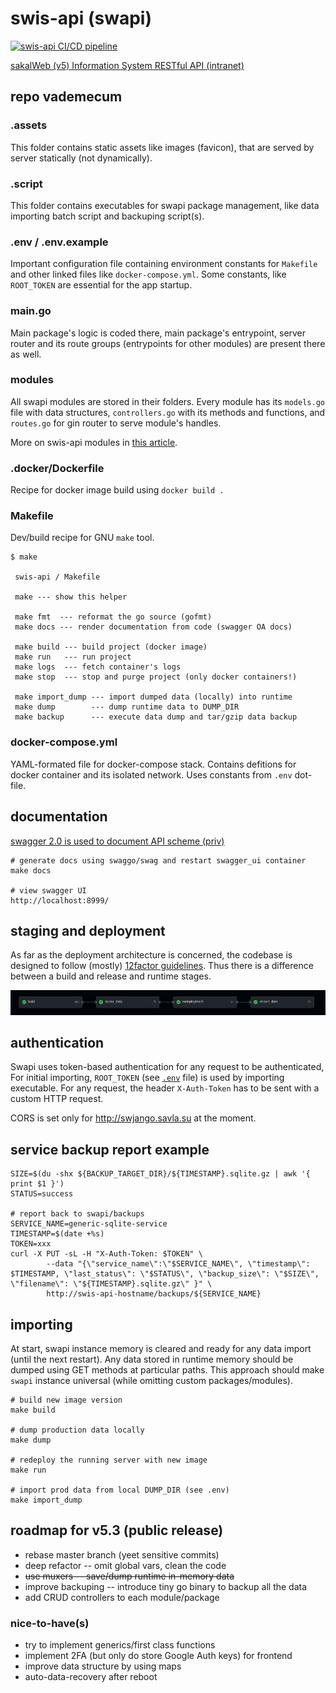 # swis-api (swapi)

[![swis-api CI/CD pipeline](https://github.com/savla-dev/swis-api/actions/workflows/docker-image.yml/badge.svg)](https://github.com/savla-dev/swis-api/actions/workflows/docker-image.yml)

[sakalWeb (v5) Information System RESTful API (intranet)](http://swapi.savla.su)

## repo vademecum

### .assets

This folder contains static assets like images (favicon), that are served by server statically (not dynamically).

### .script

This folder contains executables for swapi package management, like data importing batch script and backuping script(s).

### .env / .env.example

Important configuration file containing environment constants for `Makefile` and other linked files like `docker-compose.yml`. Some constants, like `ROOT_TOKEN` are essential for the app startup.

### main.go

Main package's logic is coded there, main package's entrypoint, server router and its route groups (entrypoints for other modules) are present there as well.

### modules

All swapi modules are stored in their folders. Every module has its `models.go` file with data structures, `controllers.go` with its methods and functions, and `routes.go` for gin router to serve module's handles.

More on swis-api modules in [this article](https://krusty.savla.dev/projects/swis-api/).

### .docker/Dockerfile

Recipe for docker image build using `docker build .`

### Makefile

Dev/build recipe for GNU `make` tool.

```shell
$ make

 swis-api / Makefile 

 make --- show this helper 

 make fmt  --- reformat the go source (gofmt) 
 make docs --- render documentation from code (swagger OA docs) 

 make build --- build project (docker image) 
 make run   --- run project 
 make logs  --- fetch container's logs 
 make stop  --- stop and purge project (only docker containers!) 

 make import_dump --- import dumped data (locally) into runtime 
 make dump        --- dump runtime data to DUMP_DIR 
 make backup      --- execute data dump and tar/gzip data backup 

```

### docker-compose.yml

YAML-formated file for docker-compose stack. Contains defitions for docker container and its isolated network. Uses constants from `.env` dot-file.


## documentation

[swagger 2.0 is used to document API scheme (priv)](http://swapi-docs.savla.su)

```
# generate docs using swaggo/swag and restart swagger_ui container
make docs

# view swagger UI
http://localhost:8999/
```

## staging and deployment

As far as the deployment architecture is concerned, the codebase is designed to follow (mostly) [12factor guidelines](https://12factor.net). Thus there is a difference between a build and release and runtime stages.

![swis-api-pipeline](./.assets/swis-api-pipeline.png)

## authentication

Swapi uses token-based authentication for any request to be authenticated, For initial importing, `ROOT_TOKEN` (see [`.env`](/.env) file) is used by importing executable. For any request, the header `X-Auth-Token` has to be sent with a custom HTTP request.

CORS is set only for http://swjango.savla.su at the moment.

## service backup report example

```shell
SIZE=$(du -shx ${BACKUP_TARGET_DIR}/${TIMESTAMP}.sqlite.gz | awk '{ print $1 }')
STATUS=success

# report back to swapi/backups
SERVICE_NAME=generic-sqlite-service
TIMESTAMP=$(date +%s)
TOKEN=xxx
curl -X PUT -sL -H "X-Auth-Token: $TOKEN" \
        --data "{\"service_name\":\"$SERVICE_NAME\", \"timestamp\": $TIMESTAMP, \"last_status\": \"$STATUS\", \"backup_size\": \"$SIZE\", \"filename\": \"${TIMESTAMP}.sqlite.gz\" }" \
        http://swis-api-hostname/backups/${SERVICE_NAME}
```

## importing

At start, swapi instance memory is cleared and ready for any data import (until the next restart). Any data stored in runtime memory should be dumped using GET methods at particular paths. This approach should make `swapi` instance universal (while omitting custom packages/modules).

```shell
# build new image version
make build

# dump production data locally
make dump

# redeploy the running server with new image
make run

# import prod data from local DUMP_DIR (see .env)
make import_dump
```

## roadmap for v5.3 (public release)

+ rebase master branch (yeet sensitive commits)
+ deep refactor -- omit global vars, clean the code
+ ~~use muxers -- save/dump runtime in-memory data~~
+ improve backuping -- introduce tiny go binary to backup all the data
+ add CRUD controllers to each module/package

### nice-to-have(s)

+ try to implement generics/first class functions
+ implement 2FA (but only do store Google Auth keys) for frontend
+ improve data structure by using maps
+ auto-data-recovery after reboot
